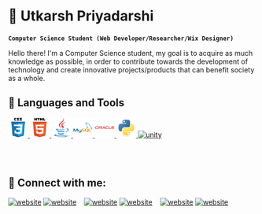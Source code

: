 # 🌌 Utkarsh Priyadarshi

**`Computer Science Student (Web Developer/Researcher/Wix Designer)`**

Hello there! I'm a Computer Science student, my goal is to acquire as much knowledge as possible, in order to contribute towards the development of technology and create innovative projects/products that can benefit society as a whole.

<h2>🧰 Languages and Tools</h2>
<p align="left"> <a href="https://www.w3schools.com/css/" target="_blank" rel="noreferrer"> <img src="https://raw.githubusercontent.com/devicons/devicon/master/icons/css3/css3-original-wordmark.svg" alt="css3" width="40" height="40"/> </a> <a href="https://www.w3.org/html/" target="_blank" rel="noreferrer"> <img src="https://raw.githubusercontent.com/devicons/devicon/master/icons/html5/html5-original-wordmark.svg" alt="html5" width="40" height="40"/> </a> <a href="https://www.java.com" target="_blank" rel="noreferrer"> <img src="https://raw.githubusercontent.com/devicons/devicon/master/icons/java/java-original.svg" alt="java" width="40" height="40"/> </a> <a href="https://www.mysql.com/" target="_blank" rel="noreferrer"> <img src="https://raw.githubusercontent.com/devicons/devicon/master/icons/mysql/mysql-original-wordmark.svg" alt="mysql" width="40" height="40"/> </a> <a href="https://www.oracle.com/" target="_blank" rel="noreferrer"> <img src="https://raw.githubusercontent.com/devicons/devicon/master/icons/oracle/oracle-original.svg" alt="oracle" width="40" height="40"/> </a> <a href="https://www.python.org" target="_blank" rel="noreferrer"> <img src="https://raw.githubusercontent.com/devicons/devicon/master/icons/python/python-original.svg" alt="python" width="40" height="40"/> </a> <a href="https://unity.com/" target="_blank" rel="noreferrer"> <img src="https://www.vectorlogo.zone/logos/unity3d/unity3d-icon.svg" alt="unity" width="40" height="40"/> </a> </p>
<br />
<br />

<h2>🌴 Connect with me:</h2>

[![website](./imgs/youtube-light.svg)](https://www.youtube.com/channel/UCLA7NSJizuAKn0ntB7ygpRw#gh-light-mode-only)
[![website](./imgs/youtube-dark.svg)](https://www.youtube.com/channel/UCLA7NSJizuAKn0ntB7ygpRw#gh-dark-mode-only)
&nbsp;&nbsp;
[![website](./imgs/linkedin-light.svg)](https://www.linkedin.com/in/utkarsh-priyadarshi/#gh-light-mode-only)
[![website](./imgs/linkedin-dark.svg)](https://www.linkedin.com/in/utkarsh-priyadarshi/#gh-dark-mode-only)
&nbsp;&nbsp;
[![website](./imgs/instagram-light.svg)](https://www.instagram.com/reaalutkarshpriyadarshi/#gh-light-mode-only)
[![website](./imgs/instagram-dark.svg)](https://www.instagram.com/realutkarshpriyadarshi/#gh-dark-mode-only)

